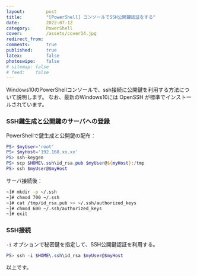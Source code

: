 ```yaml
---
layout:        post
title:         "[PowerShell] コンソールでSSH公開鍵認証をする"
date:          2022-07-12
category:      PowerShell
cover:         /assets/cover14.jpg
redirect_from:
comments:      true
published:     true
latex:         false
photoswipe:    false
# sitemap: false
# feed:    false
---
```


Windows10のPowerShellコンソールで、ssh接続に公開鍵を利用する方法について説明します。
なお、最新のWindows10には OpenSSH が標準でインストールされています。

### SSH鍵生成と公開鍵のサーバへの登録

PowerShellで鍵生成と公開鍵の配布：

```ps1
PS> $myUser='root'
PS> $myHost='192.168.xx.xx'
PS> ssh-keygen
PS> scp $HOME\.ssh\id_rsa.pub $myUser@${myHost}:/tmp
PS> ssh $myUser@$myHost
```

サーバ接続後：

```bash
~]# mkdir -p ~/.ssh
~]# chmod 700 ~/.ssh
~]# cat /tmp/id_rsa.pub >> ~/.ssh/authorized_keys
~]# chmod 600 ~/.ssh/authorized_keys
~]# exit
```

### SSH接続

`-i` オプションで秘密鍵を指定して、SSH公開鍵認証を利用する。

```ps1
PS> ssh -i $HOME\.ssh\id_rsa $myUser@$myHost
```

以上です。
